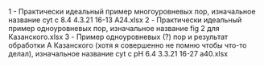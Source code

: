 1 - Практически идеальный пример многоуровневых пор, изначальное название 
cyt c 8.4 4.3.21 16-13 A24.xlsx
2 -  Практически идеальный пример одноуровневых пор, изначальное название fig 2 для Казанского.xlsx
3 -  Пример одноуровневых (?) пор и результат обработки А Казанского (хотя я совершенно не помню чтобы что-то делал), изначальное название cyt c pH 6.4 3.3.21 16-27 a40.xlsx